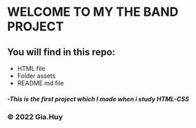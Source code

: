 # WELCOME TO MY THE BAND PROJECT

## You will find in this repo:
* HTML file
* Folder assets
* README.md file
##### -This is the first project which I made when i study HTML-CSS

### © 2022 Gia.Huy
